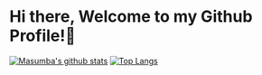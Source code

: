 # Hi there, Welcome to my Github Profile!👋

[![Masumba's github stats](https://github-readme-stats.vercel.app/api?username=masumba&count_private=true&show_icons=true&line_height=21&show_icons=true&theme=vue)](https://github.com/anuraghazra/github-readme-stats)
[![Top Langs](https://github-readme-stats.vercel.app/api/top-langs/?username=masumba&show_icons=true&layout=compact&theme=vue)](https://github.com/anuraghazra/github-readme-stats)
